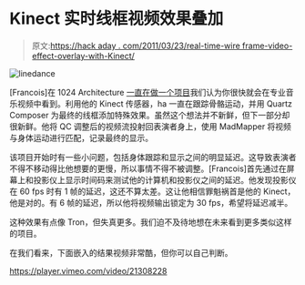 # Kinect 实时线框视频效果叠加

> 原文:[https://hack aday . com/2011/03/23/real-time-wire frame-video-effect-overlay-with-Kinect/](https://hackaday.com/2011/03/23/real-time-wireframe-video-effect-overlay-with-kinect/)

![linedance](../Images/11f89842d0bc4b3b266564cefad4a4f4.png "linedance")

[Francois]在 1024 Architecture [一直在做一个项目](http://1024d.wordpress.com/2011/03/21/make-the-line-dance-video)我们认为你很快就会在专业音乐视频中看到。利用他的 Kinect 传感器，ha 一直在跟踪骨骼运动，并用 Quartz Composer 为最终的线框添加特殊效果。虽然这个想法并不新鲜，但下一部分却很新鲜。他将 QC 调整后的视频流投射回表演者身上，使用 MadMapper 将视频与身体运动进行匹配，记录最终的显示。

该项目开始时有一些小问题，包括身体跟踪和显示之间的明显延迟。这导致表演者不得不移动得比他想要的更慢，所以事情不得不被调整。[Francois]首先通过在屏幕上和投影仪上显示时间码来测试他的计算机和投影仪之间的延迟。他发现投影仪在 60 fps 时有 1 帧的延迟，这还不算太差。这让他相信罪魁祸首是他的 Kinect，他是对的。有 6 帧的延迟，所以他将视频输出锁定为 30 fps，希望将延迟减半。

这种效果有点像 Tron，但失真更多。我们迫不及待地想在未来看到更多类似这样的项目。

在我们看来，下面嵌入的结果视频非常酷，但你可以自己判断。

<https://player.vimeo.com/video/21308228>

</div> </body> </html>
